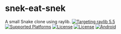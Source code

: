 # snek-eat-snek
A small Snake clone using raylib.  [![Targeting raylib 5.5](https://img.shields.io/badge/raylib-5.5-3DDC84)](https://raylib.com) [![Supported Platforms](https://img.shields.io/badge/Platform-Android-3DDC84)](https://developer.android.com/) [![License](https://img.shields.io/badge/license-UNLICENSE-blue
)](LICENSE) [![License](https://img.shields.io/badge/license-zlib%2Flibpng-blue.svg)](LICENSE) [![Android](https://img.shields.io/badge/build-passing-brightgreen?style=plastic&logo=android&logoColor=%23a4c639&logoSize=auto)](BUILD)
